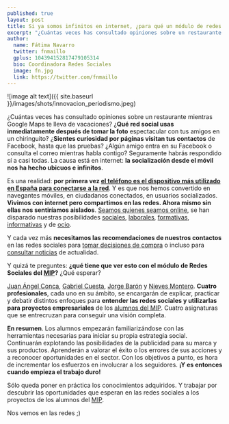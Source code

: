 ```yaml
---
published: true
layout: post
title: Si ya somos infinitos en internet, ¿para qué un módulo de redes sociales en el MIP?
excerpt: "¿Cuántas veces has consultado opiniones sobre un restaurante mientras Google Maps te lleva de vacaciones? ¿Qué red social usas inmediatamente después de tomar la foto espectacular con tus amigos en un chiringuito? ¿Sientes curiosidad por páginas visitan tus contactos de Facebook, hasta que las pruebas? ¿Algún amigo entra en su Facebook o consulta el correo mientras habla contigo? Seguramente habrás respondido sí a casi todas. La causa está en internet: la socialización desde el móvil nos ha hecho ubicuos e infinitos."
author:
  name: Fátima Navarro
  twitter: fnmaillo
  gplus: 104394152817479105314 
  bio: Coordinadora Redes Sociales
  image: fn.jpg
  link: https://twitter.com/fnmaillo
---
```

![image alt text]({{ site.baseurl }}/images/shots/innovacion_periodismo.jpeg)

¿Cuántas veces has consultado opiniones sobre un restaurante mientras Google Maps te lleva de vacaciones? ¿**Qué red social usas inmediatamente después de tomar la foto** espectacular con tus amigos en un chiringuito? ¿**Sientes curiosidad por páginas visitan tus contactos** de Facebook, hasta que las pruebas? ¿Algún amigo entra en su Facebook o consulta el correo mientras habla contigo? Seguramente habrás respondido sí a casi todas. La causa está en internet: **la socialización desde el móvil nos ha hecho ubicuos e infinitos**.

Es una realidad: **por primera vez [el teléfono es el dispositivo más utilizado en España para conectarse a la red](http://www.elmundo.es/television/2014/02/28/530f9d5f22601df05e8b458c.html)**. Y es que nos hemos convertido en navegantes móviles, en ciudadanos conectados, en usuarios socializados. **Vivimos con
internet pero compartimos en las redes. Ahora mismo sin ellas nos sentiríamos aislados**. [Seamos quienes seamos online](http://www.infobae.com/2013/11/04/1520668-es-posible-desarrollar-una-personalidad-on-line-diferente-la-real), se han disparado nuestras posibilidades [sociales](http://www.sdpnoticias.com/estilo-de-vida/2014/03/27/pagarias-3-mil-dolares-por-un-social-media-el-dia-de-tu-boda), [laborales](http://www.expansion.com/2014/03/15/empresas/digitech/1394916501.html), [formativas](http://propuestastic.elarequi.com/propuestas-didacticas/el-trabajo-en-red-y-las-redes-sociales/el-uso-educativo-de-las-redes-sociales/), [informativas](http://www.media-tics.com/noticia/4516/Medios-de-Comunicacion/Los-medios-nativos-digitales-triunfan-en-EEUU.html) y de [ocio](http://fjc.usal.es/index.php/component/content/article/126-lasredessocialesvirtuales).

Y cada vez más **necesitamos las recomendaciones de nuestros contactos** en las redes sociales para [tomar decisiones de compra](http://www-935.ibm.com/services/us/gbs/thoughtleadership/greaterexpectations/) o incluso para [consultar noticias](http://www.mirada21.es/detalle-noticia/el-78-de-los-usuarios-de-facebook-leen-las-publicaciones-por-casualidad-9950) de actualidad.

Y quizá te preguntes: **¿qué tiene que ver esto con el módulo de Redes Sociales del [MIP](http://mip.umh.es/)?** ¿Qué esperar?

[Juan Ángel Conca](https://twitter.com/jaconca), [Gabriel Cuesta](https://twitter.com/gabicuesta), [Jorge Barón](https://twitter.com/jbaron10) y [Nieves Montero](https://twitter.com/nievesmontero). **Cuatro profesionales**, cada uno en su ámbito, se encargarán de explicar, practicar y debatir distintos enfoques para **entender las redes sociales y utilizarlas para proyectos empresariales** de los [alumnos del MIP](https://twitter.com/mipumh/primera-promoci%C3%B3n/members). Cuatro asignaturas que se entrecruzan para conseguir una visión completa. 

**En resumen**. Los alumnos empezarán familiarizándose con las herramientas necesarias para iniciar su propia estrategia social. Continuarán explotando las posibilidades de la publicidad para su marca y sus productos. Aprenderán a valorar el éxito o los errores de sus acciones y a reconocer oportunidades en el sector. Con los objetivos a punto, es hora de incrementar los esfuerzos en involucrar a los seguidores. **¡Y es entonces cuando empieza el trabajo duro!**

Sólo queda poner en práctica los conocimientos adquiridos. Y trabajar por descubrir las oportunidades que esperan en las redes sociales a los proyectos de los alumnos del [MIP](https://twitter.com/mipumh).

Nos vemos en las redes ;)